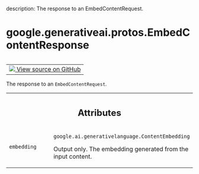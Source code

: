 description: The response to an EmbedContentRequest.

<div itemscope itemtype="http://developers.google.com/ReferenceObject">
<meta itemprop="name" content="google.generativeai.protos.EmbedContentResponse" />
<meta itemprop="path" content="Stable" />
</div>

# google.generativeai.protos.EmbedContentResponse

<!-- Insert buttons and diff -->

<table class="tfo-notebook-buttons tfo-api nocontent" align="left">
<td>
  <a target="_blank" href="https://github.com/googleapis/google-cloud-python/tree/main/packages/google-ai-generativelanguage/google/ai/generativelanguage_v1beta/types/generative_service.py#L1479-L1492">
    <img src="https://www.tensorflow.org/images/GitHub-Mark-32px.png" />
    View source on GitHub
  </a>
</td>
</table>



The response to an ``EmbedContentRequest``.

<!-- Placeholder for "Used in" -->




<!-- Tabular view -->
 <table class="responsive fixed orange">
<colgroup><col width="214px"><col></colgroup>
<tr><th colspan="2"><h2 class="add-link">Attributes</h2></th></tr>

<tr>
<td>

`embedding`<a id="embedding"></a>

</td>
<td>

`google.ai.generativelanguage.ContentEmbedding`

Output only. The embedding generated from the
input content.

</td>
</tr>
</table>



